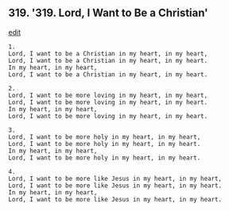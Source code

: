 
## 319.  '319. Lord, I Want to Be a Christian'
[edit](https://docs.google.com/document/d/19URfFq%2DBGdPI_IojaHlhgKPMSfmjxgDu/edit?mode=html)






    1.
    Lord, I want to be a Christian in my heart, in my heart,
    Lord, I want to be a Christian in my heart, in my heart.
    In my heart, in my heart,
    Lord, I want to be a Christian in my heart, in my heart.

    2.
    Lord, I want to be more loving in my heart, in my heart,
    Lord, I want to be more loving in my heart, in my heart.
    In my heart, in my heart,
    Lord, I want to be more loving in my heart, in my heart.

    3.
    Lord, I want to be more holy in my heart, in my heart,
    Lord, I want to be more holy in my heart, in my heart.
    In my heart, in my heart,
    Lord, I want to be more holy in my heart, in my heart.

    4.
    Lord, I want to be more like Jesus in my heart, in my heart,
    Lord, I want to be more like Jesus in my heart, in my heart.
    In my heart, in my heart,
    Lord, I want to be more like Jesus in my heart, in my heart.
